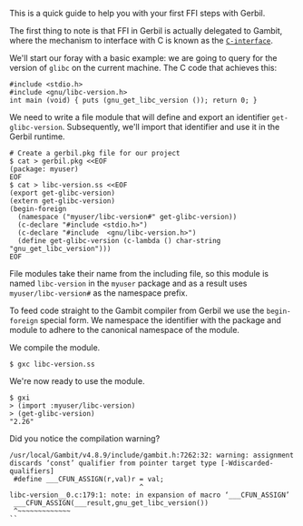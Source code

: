 This is a quick guide to help you with your first FFI steps with Gerbil.

The first thing to note is that FFI in Gerbil is actually delegated to
Gambit, where the mechanism to interface with C is known as the
[`C-interface`](http://www.iro.umontreal.ca/~gambit/doc/gambit.html#C_002dinterface).

We'll start our foray with a basic example: we are going to query for
the version of `glibc` on the current machine. The C code that achieves this:

```
#include <stdio.h>
#include <gnu/libc-version.h>
int main (void) { puts (gnu_get_libc_version ()); return 0; }
```

We need to write a file module that will define and export an
identifier `get-glibc-version`. Subsequently, we'll import that
identifier and use it in the Gerbil runtime.

```
# Create a gerbil.pkg file for our project
$ cat > gerbil.pkg <<EOF
(package: myuser)
EOF
$ cat > libc-version.ss <<EOF
(export get-glibc-version)
(extern get-glibc-version)
(begin-foreign
  (namespace ("myuser/libc-version#" get-glibc-version))
  (c-declare "#include <stdio.h>")
  (c-declare "#include  <gnu/libc-version.h>")
  (define get-glibc-version (c-lambda () char-string "gnu_get_libc_version")))
EOF
```
File modules take their name from the including file, so this module
is named `libc-version` in the `myuser` package and as a result uses
`myuser/libc-version#` as the namespace prefix.

To feed code straight to the Gambit compiler from Gerbil we use the
`begin-foreign` special form. We namespace the identifier with the
package and module to adhere to the canonical namespace of the module.

We compile the module.

```
$ gxc libc-version.ss
```
We're now ready to use the module.

```
$ gxi
> (import :myuser/libc-version)
> (get-glibc-version)
"2.26"
```
Did you notice the compilation warning?

```
/usr/local/Gambit/v4.8.9/include/gambit.h:7262:32: warning: assignment discards ‘const’ qualifier from pointer target type [-Wdiscarded-qualifiers]
 #define ___CFUN_ASSIGN(r,val)r = val;
                                ^
libc-version__0.c:179:1: note: in expansion of macro ‘___CFUN_ASSIGN’
 ___CFUN_ASSIGN(___result,gnu_get_libc_version())
 ^~~~~~~~~~~~~~
``

